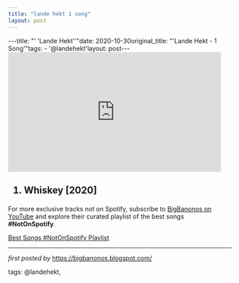 ```yaml
---
title: "lande hekt 1 song"
layout: post
---
```

---title: "' 'Lande Hekt''"date: 2020-10-30original_title: "'Lande Hekt - 1 Song'"tags:  - '@landehekt'layout: post---<iframe frameborder="0" height="270" src="https://www.youtube.com/embed/qzIHFtHYwKY" width="480"></iframe><h2><ol><li>Whiskey [2020]</li></ol></h2><!--Subscribe and Playlist Links--><div>    <p>For more exclusive tracks not on Spotify, subscribe to <a href="https://www.youtube.com/@BigBanonos" target="_blank">BigBanonos on YouTube</a> and explore their curated playlist of the best songs <strong>#NotOnSpotify</strong>.</p>    <p><a href="https://www.youtube.com/playlist?list=PLtuNtuTatqI0kFahUCbtbfenC_ET5O_tr" target="_blank">Best Songs #NotOnSpotify Playlist<br /></a></p></div><hr /><p><em>first posted by</em> <a href="https://bigbanonos.blogspot.com/" rel="noopener" target="_new">https://bigbanonos.blogspot.com/</a></p><p>tags: @landehekt,</p>